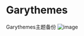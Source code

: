# Garythemes
Garythemes主题备份
![image](https://github.com/user-attachments/assets/1d9317ab-9ef6-4cc0-8264-6f0b45310f9a)
